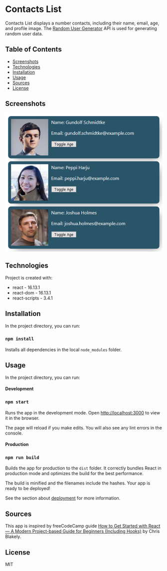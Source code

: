 # Contacts List

Contacts List displays a number contacts, including their name, email, age, and profile image.
The [Random User Generator](https://randomuser.me/) API is used for generating random user data.

## Table of Contents

- [Screenshots](https://github.com/jasonranney/contacts-list#screenshots)
- [Technologies](https://github.com/jasonranney/contacts-list#technologies)
- [Installation](https://github.com/jasonranney/contacts-list#installation)
- [Usage](https://github.com/jasonranney/contacts-list#usage)
- [Sources](https://github.com/jasonranney/contacts-list#sources)
- [License](https://github.com/jasonranney/contacts-list#license)

## Screenshots

![Image of Contacts List](https://github.com/jasonranney/contacts-list/blob/master/docs/screenshots/contacts-list.png)

## Technologies

Project is created with:

- react - 16.13.1
- react-dom - 16.13.1
- react-scripts - 3.4.1

## Installation

In the project directory, you can run:

### `npm install`

Installs all dependencies in the local `node_modules` folder.

## Usage

In the project directory, you can run:

#### Development

### `npm start`

Runs the app in the development mode.
Open [http://localhost:3000](http://localhost:3000) to view it in the browser.

The page will reload if you make edits.
You will also see any lint errors in the console.

#### Production

### `npm run build`

Builds the app for production to the `dist` folder.
It correctly bundles React in production mode and optimizes the build for the best performance.

The build is minified and the filenames include the hashes.
Your app is ready to be deployed!

See the section about [deployment](https://facebook.github.io/create-react-app/docs/deployment) for more information.

## Sources

This app is inspired by freeCodeCamp guide [How to Get Started with React — A Modern Project-based Guide for Beginners (Including Hooks)](https://www.freecodecamp.org/news/getting-started-with-react-a-modern-project-based-guide-for-beginners-including-hooks-2/) by Chris Blakely.

## License

MIT
